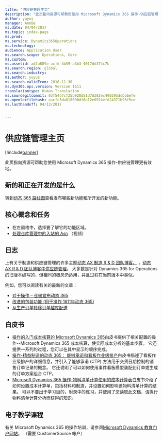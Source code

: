 ```yaml
---
title: "供应链管理主页"
description: "此页指向资源可帮助您使用 Microsoft Dynamics 365 操作-供应链管理更有效地。"
author: yuyus
manager: AnnBe
ms.date: 04/04/2017
ms.topic: index-page
ms.prod: 
ms.service: Dynamics365Operations
ms.technology: 
audience: Application User
ms.search.scope: Operations, Core
ms.custom: 
ms.assetid: ad2a889a-acfd-4b59-a3b3-4017dd374c7b
ms.search.region: global
ms.search.industry: 
ms.author: yuyus
ms.search.validFrom: 2016-11-30
ms.dyn365.ops.version: Version 1611
translationtype: Human Translation
ms.sourcegitcommit: 03f54d7cf25b928d51d7d382ec490295dcbbbefe
ms.openlocfilehash: aacfc3da818690df6a12e0924efd24371b93f5ce
ms.lasthandoff: 04/12/2017


---
```


# <a name="supply-chain-management-home-page"></a>供应链管理主页

[!include[banner](includes/banner.md)]

此页指向资源可帮助您使用 Microsoft Dynamics 365 操作-供应链管理更有效地。 

## <a name="whats-new-and-in-development"></a>新的和正在开发的是什么
转到<a href="https://roadmap.dynamics.com/">动态 365 路线图</a>查看发布哪些新功能和所开发的新功能。 

## <a name="core-concepts-and-tasks"></a>核心概念和任务
*  在左窗格中，选择要了解它的功能区域。 
*  <a href="https://mix.office.com/watch/wpf78tr7rjuh/">处理仓库管理中的入站的 Asn</a> （视频） 


## <a name="blogs"></a>日志
上有关于制造和供应链管理的许多主题<a href="https://blogs.msdn.microsoft.com/axmfg/">动态 AX 制造 R & D 团队博客，</a> ，<a href="https://blogs.msdn.microsoft.com/dynamicsaxscm/">动态 AX R & D 团队博客中供应链管理</a>。 大多数是针对 Dynamics 365 for Operations 的旧版本编写的，但相同的概念仍适用，并且过程在当前版本中类似。 

例如，您可以阅读有关的最新的文章︰ 
* <a href="https://blogs.msdn.microsoft.com/dynamicsaxscm/2017/01/20/announcing-dynamics-365-for-operations-warehousing/">对于操作 – 仓储宣布动态 365</a>
* <a href="https://blogs.msdn.microsoft.com/dynamicsaxscm/2016/12/01/improved-packing-functionality-dynamics-365-for-operations-1611/">改进的包装功能 (用于操作 1611年动态 365)</a>
* <a href="https://blogs.msdn.microsoft.com/axmfg/2017/02/13/cross-docking-from-production-orders-to-transfer-orders/">从生产订单转移订单越库配送</a>

## <a name="white-papers"></a>白皮书
* <a href="https://mbs.microsoft.com/customersource/northamerica/AX/learning/documentation/white-papers/msd365optgtstcostacc/">操作的入门成本核算的 Microsoft Dynamics 365</a>白皮书提供了相关配置的操作--Microsoft Dynamics 365 成本核算，使实际成本分析的基本步骤。 它还提供一系列的过程，您可以在其中显示的顺序完成。
* <a href="https://mbs.microsoft.com/customersource/northamerica/AX/learning/documentation/white-papers/leanmanufkanban365opt/">操作-精益制造的动态 365︰ 能够承诺和看板作业级排产</a>白皮书描述了看板作业级排产的详细信息，并引入了能够承诺 (CTP) 方法用于交货日期控制的销售订单记录的概念。 它还说明了可以如何使用事件看板模型装配到订单或生成的订单方案组合 CTP。
* <a href="https://mbs.microsoft.com/customersource/northamerica/AX/learning/documentation/white-papers/365operationsbomcalsheet/">Microsoft Dynamics 365 操作-物料清单计算使用的成本计算表</a>白皮书介绍了如何设置成本计算单，包括材料和制造，并设置如何影响该物料清单计算的结果。 可以不要出于学习目的，附录中的练习，并使用了您读取此文档，请执行物料清单计算分析而获得的知识。

## <a name="elearning-courses"></a>电子教学课程
有关 Microsoft Dynamics 365 的操作培训，请参阅<a href="https://mbspartner.microsoft.com/AX/LearningPlans/">Microsoft Dynamics 教育门户网站</a>。 （需要 CustomerSource 帐户） 

